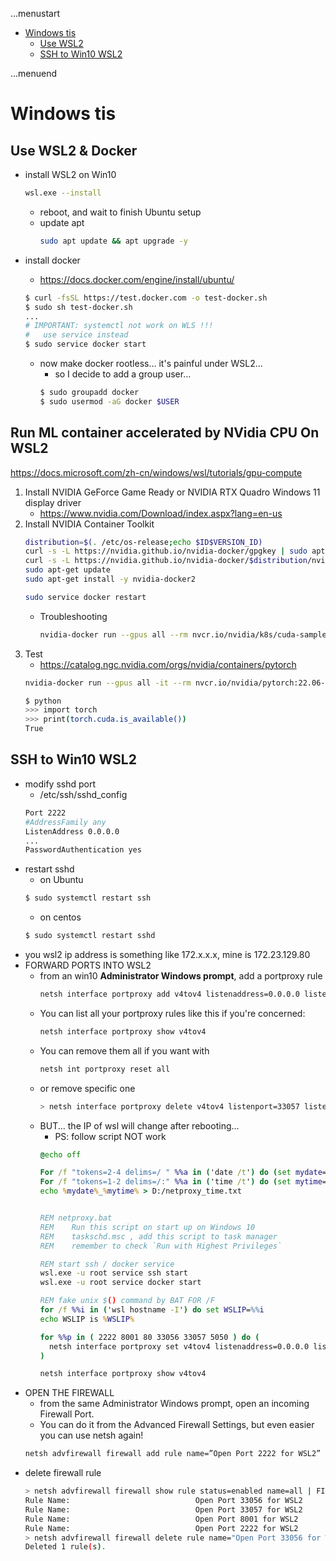 ...menustart

- [Windows tis](#1e4f5759f3716323d239131f31dfac6d)
    - [Use WSL2](#c869ce86f93962ab5ce5ed38b89a408c)
    - [SSH to Win10 WSL2](#e623b8257a43fa5e9f6166407a2e3914)

...menuend


<h2 id="1e4f5759f3716323d239131f31dfac6d"></h2>


# Windows tis


<h2 id="c869ce86f93962ab5ce5ed38b89a408c"></h2>


## Use WSL2 & Docker

- install WSL2 on Win10
    ```bash
    wsl.exe --install
    ```
    - reboot, and wait to finish Ubuntu setup
    - update apt
        ```bash
        sudo apt update && apt upgrade -y 
        ```

- install docker
    - https://docs.docker.com/engine/install/ubuntu/
    ```bash
    $ curl -fsSL https://test.docker.com -o test-docker.sh
    $ sudo sh test-docker.sh
    ...
    # IMPORTANT: systemctl not work on WLS !!!
    #   use service instead
    $ sudo service docker start
    ```
    - now make docker rootless... it's painful under WSL2... 
        - so I decide to add a group user...
        ```bash
        $ sudo groupadd docker
        $ sudo usermod -aG docker $USER 
        ```

## Run ML container accelerated by NVidia CPU On WSL2

https://docs.microsoft.com/zh-cn/windows/wsl/tutorials/gpu-compute

1. Install NVIDIA GeForce Game Ready or NVIDIA RTX Quadro Windows 11 display driver 
    - https://www.nvidia.com/Download/index.aspx?lang=en-us
2. Install NVIDIA Container Toolkit
    ```bash
    distribution=$(. /etc/os-release;echo $ID$VERSION_ID)
    curl -s -L https://nvidia.github.io/nvidia-docker/gpgkey | sudo apt-key add -
    curl -s -L https://nvidia.github.io/nvidia-docker/$distribution/nvidia-docker.list | sudo tee /etc/apt/sources.list.d/nvidia-docker.list
    sudo apt-get update
    sudo apt-get install -y nvidia-docker2

    sudo service docker restart
    ```
    - Troubleshooting
        ```bash
        nvidia-docker run --gpus all --rm nvcr.io/nvidia/k8s/cuda-sample:nbody nbody -gpu -benchmark
        ```
3. Test
    - https://catalog.ngc.nvidia.com/orgs/nvidia/containers/pytorch
    ```bash
    nvidia-docker run --gpus all -it --rm nvcr.io/nvidia/pytorch:22.06-py3
    ```
    ```bash
    $ python
    >>> import torch
    >>> print(torch.cuda.is_available())
    True
    ```



<h2 id="e623b8257a43fa5e9f6166407a2e3914"></h2>


## SSH to Win10 WSL2

- modify sshd port
    - /etc/ssh/sshd_config
    ```bash
    Port 2222
    #AddressFamily any
    ListenAddress 0.0.0.0
    ...
    PasswordAuthentication yes
    ```
- restart sshd
    - on Ubuntu
    ```bash
    $ sudo systemctl restart ssh
    ```
    - on centos
    ```bash
    $ sudo systemctl restart sshd
    ```
- you wsl2 ip address is something like 172.x.x.x, mine is 172.23.129.80
- FORWARD PORTS INTO WSL2
    - from an win10 **Administrator Windows prompt**, add a portproxy rule
        ```bash
        netsh interface portproxy add v4tov4 listenaddress=0.0.0.0 listenport=2222 connectaddress=172.23.129.80 connectport=2222
        ```
    - You can list all your portproxy rules like this if you're concerned:
        ```bash
        netsh interface portproxy show v4tov4 
        ```
    - You can remove them all if you want with
        ```bash
        netsh int portproxy reset all
        ```
    - or remove specific one
        ```bash
        > netsh interface portproxy delete v4tov4 listenport=33057 listenaddress=0.0.0.0
        ```
    - BUT... the IP of wsl will change after rebooting...
        - PS: follow script NOT work
        ```bat
        @echo off

        For /f "tokens=2-4 delims=/ " %%a in ('date /t') do (set mydate=%%c-%%a-%%b)
        For /f "tokens=1-2 delims=/:" %%a in ('time /t') do (set mytime=%%a%%b)
        echo %mydate%_%mytime% > D:/netproxy_time.txt


        REM netproxy.bat
        REM    Run this script on start up on Windows 10
        REM    taskschd.msc , add this script to task manager
        REM    remember to check `Run with Highest Privileges`

        REM start ssh / docker service
        wsl.exe -u root service ssh start
        wsl.exe -u root service docker start

        REM fake unix $() command by BAT FOR /F
        for /f %%i in ('wsl hostname -I') do set WSLIP=%%i
        echo WSLIP is %WSLIP%

        for %%p in ( 2222 8001 80 33056 33057 5050 ) do (
          netsh interface portproxy set v4tov4 listenaddress=0.0.0.0 listenport=%%p connectaddress=%WSLIP% connectport=%%p
        )

        netsh interface portproxy show v4tov4
        ```
- OPEN THE FIREWALL
    - from the same Administrator Windows prompt, open an incoming Firewall Port. 
    - You can do it from the Advanced Firewall Settings, but even easier you can use netsh again!
    ```bash
    netsh advfirewall firewall add rule name=”Open Port 2222 for WSL2” dir=in action=allow protocol=TCP localport=2222
    ```
- delete firewall rule
    ```bash
    > netsh advfirewall firewall show rule status=enabled name=all | FIND /I "WSL"
    Rule Name:                            Open Port 33056 for WSL2
    Rule Name:                            Open Port 33057 for WSL2
    Rule Name:                            Open Port 8001 for WSL2
    Rule Name:                            Open Port 2222 for WSL2
    > netsh advfirewall firewall delete rule name="Open Port 33056 for WSL2"
    Deleted 1 rule(s).
    ```

